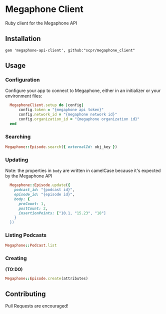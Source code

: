 # Megaphone Client
Ruby client for the Megaphone API

## Installation
    gem 'megaphone-api-client', github:"scpr/megaphone_client"

## Usage
### Configuration
Configure your app to connect to Megaphone, either in an initializer or your environment files:

```ruby
  MegaphoneClient.setup do |config|
      config.token = "{megaphone api token}"
      config.network_id = "{megaphone network id}"
      config.organization_id = "{megaphone organization id}"
  end
```

### Searching

```ruby
Megaphone::Episode.search({ externalId: obj_key })
```

### Updating

Note: the properties in `body` are written in camelCase because it's expected by the Megaphone API

```ruby
  Megaphone::Episode.update({
    podcast_id: "{podcast id}",
    episode_id: "{episode id}",
    body: {
      preCount: 1,
      postCount: 2,
      insertionPoints: ["10.1, "15.23", "18"]
    }
  })
```

### Listing Podcasts

```ruby
Megaphone::Podcast.list
```

### Creating

**(TO:DO)**
```ruby
Megaphone::Episode.create(attributes)
```

## Contributing

Pull Requests are encouraged!
